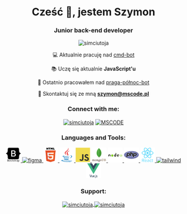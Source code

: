<h1 align="center">Cześć 👋, jestem Szymon</h1>
<h3 align="center">Junior back-end developer</h3>

<section align="center">

<p align="center"> <img src="https://komarev.com/ghpvc/?username=simciutoja&label=Profile%20views&color=0e75b6&style=flat" alt="simciutoja" /> </p>

 💻 Aktualnie pracuję nad [cmd-bot](https://discord.gg/cmdshop)

📚 Uczę się aktualnie **JavaScript'u**

📱 Ostatnio pracowałem nad [praga-północ-bot](https://discord.gg/pragapln)

 📧 Skontaktuj się ze mną **szymon@mscode.pl**

<h3 align="center">Connect with me:</h3>
<p align="center">
<a href="https://www.youtube.com/c/simciutoja" target="blank"><img align="center" src="https://raw.githubusercontent.com/rahuldkjain/github-profile-readme-generator/master/src/images/icons/Social/youtube.svg" alt="simciutoja" height="30" width="40" /></a>
<a href="https://discord.gg/MSCODE" target="blank"><img align="center" src="https://raw.githubusercontent.com/rahuldkjain/github-profile-readme-generator/master/src/images/icons/Social/discord.svg" alt="MSCODE" height="30" width="40" /></a>
</p>

<h3 align="center">Languages and Tools:</h3>
<p align="center"> <a href="https://getbootstrap.com" target="_blank" rel="noreferrer"> <img src="https://raw.githubusercontent.com/devicons/devicon/master/icons/bootstrap/bootstrap-plain-wordmark.svg" alt="bootstrap" width="40" height="40"/> </a> <a href="https://www.figma.com/" target="_blank" rel="noreferrer"> <img src="https://www.vectorlogo.zone/logos/figma/figma-icon.svg" alt="figma" width="40" height="40"/> </a> <a href="https://www.w3.org/html/" target="_blank" rel="noreferrer"> <img src="https://raw.githubusercontent.com/devicons/devicon/master/icons/html5/html5-original-wordmark.svg" alt="html5" width="40" height="40"/> </a> <a href="https://www.java.com" target="_blank" rel="noreferrer"> <img src="https://raw.githubusercontent.com/devicons/devicon/master/icons/java/java-original.svg" alt="java" width="40" height="40"/> </a> <a href="https://developer.mozilla.org/en-US/docs/Web/JavaScript" target="_blank" rel="noreferrer"> <img src="https://raw.githubusercontent.com/devicons/devicon/master/icons/javascript/javascript-original.svg" alt="javascript" width="40" height="40"/> </a> <a href="https://www.mongodb.com/" target="_blank" rel="noreferrer"> <img src="https://raw.githubusercontent.com/devicons/devicon/master/icons/mongodb/mongodb-original-wordmark.svg" alt="mongodb" width="40" height="40"/> </a> <a href="https://nodejs.org" target="_blank" rel="noreferrer"> <img src="https://raw.githubusercontent.com/devicons/devicon/master/icons/nodejs/nodejs-original-wordmark.svg" alt="nodejs" width="40" height="40"/> </a> <a href="https://www.php.net" target="_blank" rel="noreferrer"> <img src="https://raw.githubusercontent.com/devicons/devicon/master/icons/php/php-original.svg" alt="php" width="40" height="40"/> </a> <a href="https://reactjs.org/" target="_blank" rel="noreferrer"> <img src="https://raw.githubusercontent.com/devicons/devicon/master/icons/react/react-original-wordmark.svg" alt="react" width="40" height="40"/> </a> <a href="https://tailwindcss.com/" target="_blank" rel="noreferrer"> <img src="https://www.vectorlogo.zone/logos/tailwindcss/tailwindcss-icon.svg" alt="tailwind" width="40" height="40"/> </a> <a href="https://vuejs.org/" target="_blank" rel="noreferrer"> <img src="https://raw.githubusercontent.com/devicons/devicon/master/icons/vuejs/vuejs-original-wordmark.svg" alt="vuejs" width="40" height="40"/> </a> </p>

<h3 align="center">Support:</h3>
<p><a href="https://www.buymeacoffee.com/simciutoja"> <img align="center" src="https://cdn.buymeacoffee.com/buttons/v2/default-yellow.png" height="50" width="210" alt="simciutoja" /></a><a href="https://ko-fi.com/simciutoja"> <img align="center" src="https://cdn.ko-fi.com/cdn/kofi3.png?v=3" height="50" width="210" alt="simciutoja" /></a></p><br><br>
</section>
